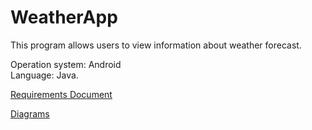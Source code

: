 # WeatherApp

This program allows users to view information about weather forecast.

Operation system: Android  
Language: Java.  

[Requirements Document](https://github.com/VladislavSol/WeatherApp/blob/main/Requirements%20/Requirements_Document.md)   

[Diagrams](https://github.com/VladislavSol/WeatherApp/blob/main/Diagrams/Diagrams.md)
